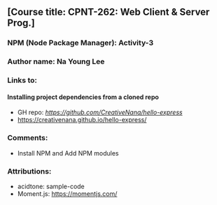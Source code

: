 ## [Course title: CPNT-262: Web Client & Server Prog.]

### NPM (Node Package Manager): Activity-3
### Author name: Na Young Lee

### Links to:
#### Installing project dependencies from a cloned repo
  + GH repo: *https://github.com/CreativeNana/hello-express*
  +  https://creativenana.github.io/hello-express/

### Comments: 
  + Install NPM and Add NPM modules
   
### Attributions: 
  + acidtone: sample-code
  + Moment.js: https://momentjs.com/ 